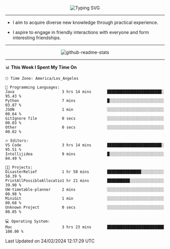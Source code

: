 <p align="center">
  <img src="https://readme-typing-svg.demolab.com?font=Fira+Code&weight=500&size=32&duration=2500&pause=1600&center=true&vCenter=true&random=false&width=1024&height=64&lines=Hi+there+%F0%9F%91%8B;I'm+delighted+you+could+make+it+here+%F0%9F%8E%89;I'm+Harry%2C+a+college+student+still+finding+my+way" alt="Typing SVG" />
</p>


---


- I aim to acquire diverse new knowledge through practical experience.

- I aspire to engage in friendly interactions with everyone and form interesting friendships.


---


<p align="center">
  <img src="https://github-readme-stats.vercel.app/api?username=Harry-Jing&show_icons=true" alt="github-readme-stats"/>
</p>


---

<!--START_SECTION:waka-->
📊 **This Week I Spent My Time On** 

```text
🕑︎ Time Zone: America/Los_Angeles

💬 Programming Languages: 
Java                     3 hrs 14 mins       ████████████████████████░   95.43 % 
Python                   7 mins              █░░░░░░░░░░░░░░░░░░░░░░░░   03.87 % 
JSON                     1 min               ░░░░░░░░░░░░░░░░░░░░░░░░░   00.64 % 
GitIgnore file           0 secs              ░░░░░░░░░░░░░░░░░░░░░░░░░   00.03 % 
Other                    0 secs              ░░░░░░░░░░░░░░░░░░░░░░░░░   00.02 % 

🔥 Editors: 
VS Code                  3 hrs 14 mins       ████████████████████████░   95.51 % 
Intellijidea             9 mins              █░░░░░░░░░░░░░░░░░░░░░░░░   04.49 % 

🐱‍💻 Projects: 
DisasterRelief           1 hr 58 mins        ███████████████░░░░░░░░░░   58.39 % 
PrintAllPossibleAllocatio1 hr 21 mins        ██████████░░░░░░░░░░░░░░░   39.90 % 
UW-timetable-planner     2 mins              ░░░░░░░░░░░░░░░░░░░░░░░░░   00.98 % 
MiniGit                  1 min               ░░░░░░░░░░░░░░░░░░░░░░░░░   00.68 % 
Unknown Project          0 secs              ░░░░░░░░░░░░░░░░░░░░░░░░░   00.05 % 

💻 Operating System: 
Mac                      3 hrs 23 mins       █████████████████████████   100.00 % 
```


 Last Updated on 24/02/2024 12:17:29 UTC
<!--END_SECTION:waka-->
